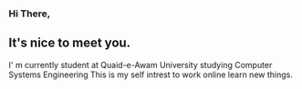 

### Hi There,
## It's nice to meet you.
I' m currently student at Quaid-e-Awam University studying Computer Systems Engineering
This is my self intrest to work online learn new things.
